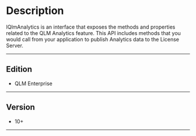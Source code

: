 # Description

IQlmAnalytics is an interface that exposes the methods and properties related to the QLM Analytics feature. This API includes methods that you would call from your application to publish Analytics data to the License Server.

***

## Edition

* QLM Enterprise

***

## Version

* 10+

***
